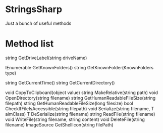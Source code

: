 # StringsSharp
Just a bunch of useful methods

# Method list
string GetDriveLabel(string driveName)

IEnumerable<string> GetKnownFolders()
string GetKnownFolder(KnownFolders type)

string GetCurrentTime()
string GetCurrentDirectory()

void CopyToClipboard(object value)
string MakeRelative(string path)
void OpenDirectory(string filename)
string GetHumanReadableFileSize(string filepath)
string GetHumanReadableFileSize(long filesize)
bool CheckIfFileIsAccessible(string filepath)
void Serialize<T>(string filename, T aimClass)
T DeSerialize<T>(string filename)
string ReadFile(string filename)
void WriteFile(string filename, string content)
void DeleteFile(string filename)
ImageSource GetShellIcon(string filePath)